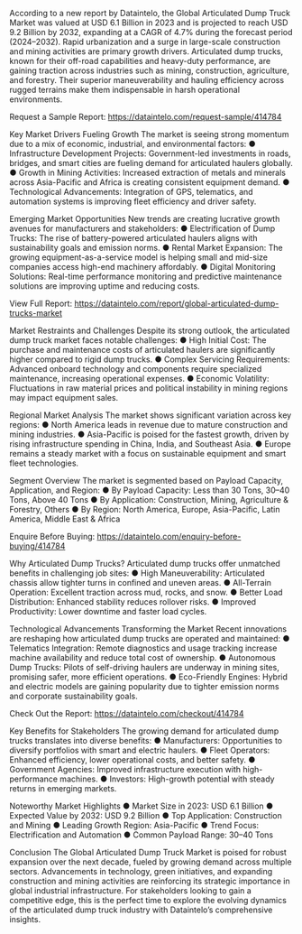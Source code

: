 According to a new report by Dataintelo, the Global Articulated Dump Truck Market was valued at USD 6.1 Billion in 2023 and is projected to reach USD 9.2 Billion by 2032, expanding at a CAGR of 4.7% during the forecast period (2024–2032). Rapid urbanization and a surge in large-scale construction and mining activities are primary growth drivers.
Articulated dump trucks, known for their off-road capabilities and heavy-duty performance, are gaining traction across industries such as mining, construction, agriculture, and forestry. Their superior maneuverability and hauling efficiency across rugged terrains make them indispensable in harsh operational environments.

Request a Sample Report: https://dataintelo.com/request-sample/414784

Key Market Drivers Fueling Growth
The market is seeing strong momentum due to a mix of economic, industrial, and environmental factors:
●	Infrastructure Development Projects: Government-led investments in roads, bridges, and smart cities are fueling demand for articulated haulers globally.
●	Growth in Mining Activities: Increased extraction of metals and minerals across Asia-Pacific and Africa is creating consistent equipment demand.
●	Technological Advancements: Integration of GPS, telematics, and automation systems is improving fleet efficiency and driver safety.

Emerging Market Opportunities
New trends are creating lucrative growth avenues for manufacturers and stakeholders:
●	Electrification of Dump Trucks: The rise of battery-powered articulated haulers aligns with sustainability goals and emission norms.
●	Rental Market Expansion: The growing equipment-as-a-service model is helping small and mid-size companies access high-end machinery affordably.
●	Digital Monitoring Solutions: Real-time performance monitoring and predictive maintenance solutions are improving uptime and reducing costs.

View Full Report: https://dataintelo.com/report/global-articulated-dump-trucks-market

Market Restraints and Challenges
Despite its strong outlook, the articulated dump truck market faces notable challenges:
●	High Initial Cost: The purchase and maintenance costs of articulated haulers are significantly higher compared to rigid dump trucks.
●	Complex Servicing Requirements: Advanced onboard technology and components require specialized maintenance, increasing operational expenses.
●	Economic Volatility: Fluctuations in raw material prices and political instability in mining regions may impact equipment sales.

Regional Market Analysis
The market shows significant variation across key regions:
●	North America leads in revenue due to mature construction and mining industries.
●	Asia-Pacific is poised for the fastest growth, driven by rising infrastructure spending in China, India, and Southeast Asia.
●	Europe remains a steady market with a focus on sustainable equipment and smart fleet technologies.

Segment Overview
The market is segmented based on Payload Capacity, Application, and Region:
●	By Payload Capacity: Less than 30 Tons, 30–40 Tons, Above 40 Tons
●	By Application: Construction, Mining, Agriculture & Forestry, Others
●	By Region: North America, Europe, Asia-Pacific, Latin America, Middle East & Africa

Enquire Before Buying: https://dataintelo.com/enquiry-before-buying/414784

Why Articulated Dump Trucks?
Articulated dump trucks offer unmatched benefits in challenging job sites:
●	High Maneuverability: Articulated chassis allow tighter turns in confined and uneven areas.
●	All-Terrain Operation: Excellent traction across mud, rocks, and snow.
●	Better Load Distribution: Enhanced stability reduces rollover risks.
●	Improved Productivity: Lower downtime and faster load cycles.

Technological Advancements Transforming the Market
Recent innovations are reshaping how articulated dump trucks are operated and maintained:
●	Telematics Integration: Remote diagnostics and usage tracking increase machine availability and reduce total cost of ownership.
●	Autonomous Dump Trucks: Pilots of self-driving haulers are underway in mining sites, promising safer, more efficient operations.
●	Eco-Friendly Engines: Hybrid and electric models are gaining popularity due to tighter emission norms and corporate sustainability goals.

Check Out the Report: https://dataintelo.com/checkout/414784

Key Benefits for Stakeholders
The growing demand for articulated dump trucks translates into diverse benefits:
●	Manufacturers: Opportunities to diversify portfolios with smart and electric haulers.
●	Fleet Operators: Enhanced efficiency, lower operational costs, and better safety.
●	Government Agencies: Improved infrastructure execution with high-performance machines.
●	Investors: High-growth potential with steady returns in emerging markets.

Noteworthy Market Highlights
●	Market Size in 2023: USD 6.1 Billion
●	Expected Value by 2032: USD 9.2 Billion
●	Top Application: Construction and Mining
●	Leading Growth Region: Asia-Pacific
●	Trend Focus: Electrification and Automation
●	Common Payload Range: 30–40 Tons

Conclusion
The Global Articulated Dump Truck Market is poised for robust expansion over the next decade, fueled by growing demand across multiple sectors. Advancements in technology, green initiatives, and expanding construction and mining activities are reinforcing its strategic importance in global industrial infrastructure.
For stakeholders looking to gain a competitive edge, this is the perfect time to explore the evolving dynamics of the articulated dump truck industry with Dataintelo’s comprehensive insights.

